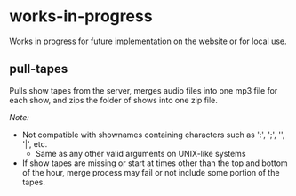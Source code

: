 # works-in-progress
Works in progress for future implementation on the website or for local use.

## pull-tapes
Pulls show tapes from the server, merges audio files into one mp3 file for each show, and zips the folder of shows into one zip file.

_Note:_
- Not compatible with shownames containing characters such as ':', ';', '\', '|', etc.
  - Same as any other valid arguments on UNIX-like systems
- If show tapes are missing or start at times other than the top and bottom of the hour, merge process may fail or not include some portion of the tapes.

